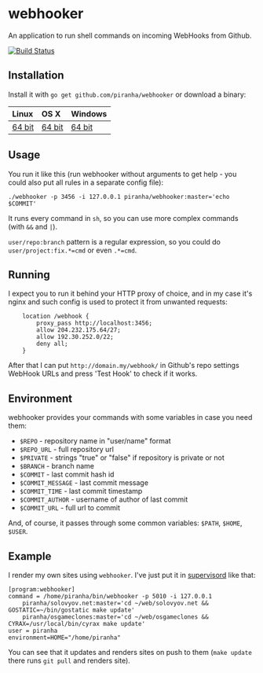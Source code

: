 # webhooker

An application to run shell commands on incoming WebHooks from Github.

[![Build Status](https://travis-ci.org/piranha/webhooker.png)](https://travis-ci.org/piranha/webhooker)

## Installation

Install it with `go get github.com/piranha/webhooker` or download a binary:

| Linux         | OS X          | Windows       |
|:--------------|:--------------|:--------------|
| [64 bit][l64] | [64 bit][x64] | [64 bit][w64] |

[l64]: http://solovyov.net/files/webhooker-linux
[x64]: http://solovyov.net/files/webhooker-osx
[w64]: http://solovyov.net/files/webhooker-win.exe

## Usage

You run it like this (run webhooker without arguments to get help - you could
also put all rules in a separate config file):

```
./webhooker -p 3456 -i 127.0.0.1 piranha/webhooker:master='echo $COMMIT'
```

It runs every command in `sh`, so you can use more complex commands (with `&&`
and `|`).

`user/repo:branch` pattern is a regular expression, so you could do
`user/project:fix.*=cmd` or even `.*=cmd`.

## Running

I expect you to run it behind your HTTP proxy of choice, and in my case it's
nginx and such config is used to protect it from unwanted requests:

```
    location /webhook {
        proxy_pass http://localhost:3456;
        allow 204.232.175.64/27;
        allow 192.30.252.0/22;
        deny all;
    }
```

After that I can put `http://domain.my/webhook/` in Github's repo settings
WebHook URLs and press 'Test Hook' to check if it works.

## Environment

webhooker provides your commands with some variables in case you need them:

- `$REPO` - repository name in "user/name" format
- `$REPO_URL` - full repository url
- `$PRIVATE` - strings "true" or "false" if repository is private or not
- `$BRANCH` - branch name
- `$COMMIT` - last commit hash id
- `$COMMIT_MESSAGE` - last commit message
- `$COMMIT_TIME` - last commit timestamp
- `$COMMIT_AUTHOR` - username of author of last commit
- `$COMMIT_URL` - full url to commit

And, of course, it passes through some common variables: `$PATH`, `$HOME`,
`$USER`.

## Example

I render my own sites using `webhooker`. I've just put it in
[supervisord](http://supervisord.org/) like that:

```
[program:webhooker]
command = /home/piranha/bin/webhooker -p 5010 -i 127.0.0.1
    piranha/solovyov.net:master='cd ~/web/solovyov.net && GOSTATIC=~/bin/gostatic make update'
    piranha/osgameclones:master='cd ~/web/osgameclones && CYRAX=/usr/local/bin/cyrax make update'
user = piranha
environment=HOME="/home/piranha"
```

You can see that it updates and renders sites on push to them (`make update`
there runs `git pull` and renders site).
